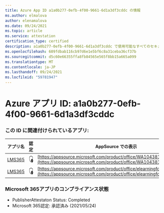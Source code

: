 ```yaml
---
title: Azure App ID a1a0b277-0efb-4f00-9661-6d1a3df3cddc の情報
ms.author: elmalova
author: elenamalova
ms.date: 09/24/2021
ms.topic: article
ms.service: attestation
certification_type: certified
description: a1a0b277-0efb-4f00-9661-6d1a3df3cddc で使用可能なすべてのセキュリティおよびコンプライアンス情報。
ms.openlocfilehash: 609fdbab116cb97d6e1e5bf6c8a31ceba36cf37b
ms.sourcegitcommit: d5c60e66355ffa8fb84565e565f8bb15a665a099
ms.translationtype: MT
ms.contentlocale: ja-JP
ms.lasthandoff: 09/24/2021
ms.locfileid: "59781947"
---
```

# <a name="azure-app-id-a1a0b277-0efb-4f00-9661-6d1a3df3cddc"></a>Azure アプリ ID: a1a0b277-0efb-4f00-9661-6d1a3df3cddc


### <a name="apps-associated-with-this-id"></a>この ID に関連付けられているアプリ:
| **アプリ名** | **認定** | **AppSource での表示** |
|--------------|---------------|-----------------------|
| [LMS365](https://docs.microsoft.com/microsoft-365-app-certification/forward/WA104381467) | <img alt="Certified application badge" src="../media/certified-badge.png" height="25" width="25" /> | [https://appsource.microsoft.com/product/office/WA104381467](https://appsource.microsoft.com/product/office/WA104381467) |
| [LMS365](https://docs.microsoft.com/microsoft-365-app-certification/forward/elearningforce.lms365_spfx) | <img alt="Certified application badge" src="../media/certified-badge.png" height="25" width="25" /> | [https://appsource.microsoft.com/product/office/elearningforce.lms365_spfx](https://appsource.microsoft.com/product/office/elearningforce.lms365_spfx) |

### <a name="microsoft-365-app-compliance-status"></a>Microsoft 365アプリのコンプライアンス状態
- PublisherAttestaton Status: Completed
- Microsoft 365認定: 承認済み (2021/05/24)
